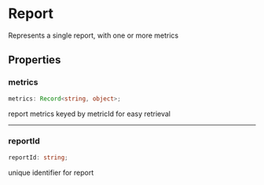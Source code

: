 # Report

Represents a single report, with one or more metrics

## Properties

### metrics

```ts
metrics: Record<string, object>;
```

report metrics keyed by metricId for easy retrieval

***

### reportId

```ts
reportId: string;
```

unique identifier for report
